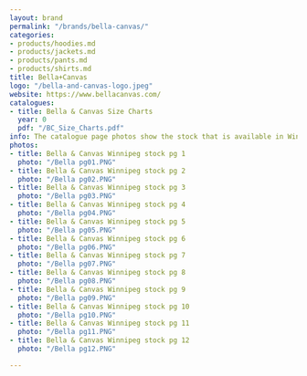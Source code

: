 ```yaml
---
layout: brand
permalink: "/brands/bella-canvas/"
categories:
- products/hoodies.md
- products/jackets.md
- products/pants.md
- products/shirts.md
title: Bella+Canvas
logo: "/bella-and-canvas-logo.jpeg"
website: https://www.bellacanvas.com/
catalogues:
- title: Bella & Canvas Size Charts
  year: 0
  pdf: "/BC_Size_Charts.pdf"
info: The catalogue page photos show the stock that is available in Winnipeg, MB
photos:
- title: Bella & Canvas Winnipeg stock pg 1
  photo: "/Bella pg01.PNG"
- title: Bella & Canvas Winnipeg stock pg 2
  photo: "/Bella pg02.PNG"
- title: Bella & Canvas Winnipeg stock pg 3
  photo: "/Bella pg03.PNG"
- title: Bella & Canvas Winnipeg stock pg 4
  photo: "/Bella pg04.PNG"
- title: Bella & Canvas Winnipeg stock pg 5
  photo: "/Bella pg05.PNG"
- title: Bella & Canvas Winnipeg stock pg 6
  photo: "/Bella pg06.PNG"
- title: Bella & Canvas Winnipeg stock pg 7
  photo: "/Bella pg07.PNG"
- title: Bella & Canvas Winnipeg stock pg 8
  photo: "/Bella pg08.PNG"
- title: Bella & Canvas Winnipeg stock pg 9
  photo: "/Bella pg09.PNG"
- title: Bella & Canvas Winnipeg stock pg 10
  photo: "/Bella pg10.PNG"
- title: Bella & Canvas Winnipeg stock pg 11
  photo: "/Bella pg11.PNG"
- title: Bella & Canvas Winnipeg stock pg 12
  photo: "/Bella pg12.PNG"

---
```

